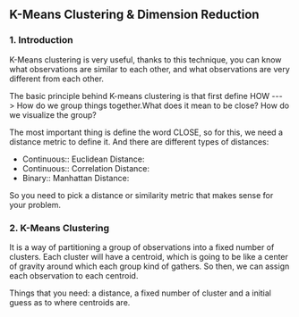 ## K-Means Clustering & Dimension Reduction
### 1. Introduction

K-Means clustering is very useful, thanks to this technique, you can know what observations are similar to each other, and what observations are very different from each other.

The basic principle behind K-means clustering is that first define HOW ---> How do we group things together.What does it mean to be close? How do we visualize the group?

The most important thing is define the word CLOSE, so for this, we need a distance metric to define it. And there are different types of distances:

- Continuous:: Euclidean Distance: 
- Continuous:: Correlation Distance: 
- Binary:: Manhattan Distance: 

So you need to pick a distance or similarity metric that makes sense for your problem.

### 2. K-Means Clustering

It is a way of partitioning a group of observations into a fixed number of clusters. Each cluster will have a centroid, which is going to be like a center of gravity around which each group kind of gathers. So then, we can assign each observation to each centroid.

Things that you need: a distance, a fixed number of cluster and a initial guess as to where centroids are.
